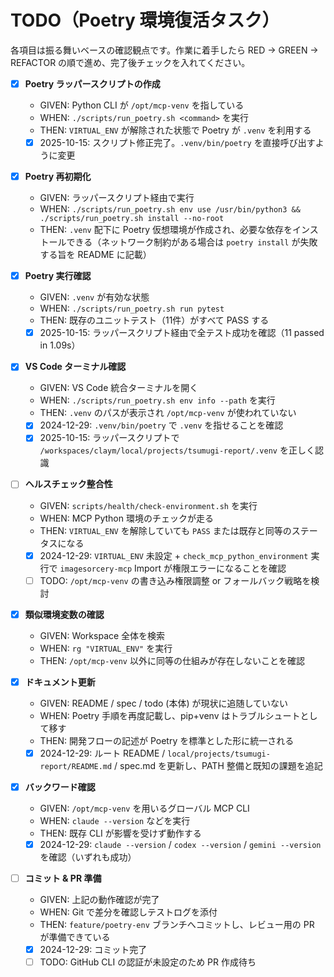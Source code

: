 # TODO（Poetry 環境復活タスク）

各項目は振る舞いベースの確認観点です。作業に着手したら RED → GREEN → REFACTOR の順で進め、完了後チェックを入れてください。

- [x] **Poetry ラッパースクリプトの作成**
  - GIVEN: Python CLI が `/opt/mcp-venv` を指している
  - WHEN: `./scripts/run_poetry.sh <command>` を実行
  - THEN: `VIRTUAL_ENV` が解除された状態で Poetry が `.venv` を利用する
  - [x] 2025-10-15: スクリプト修正完了。`.venv/bin/poetry` を直接呼び出すように変更

- [x] **Poetry 再初期化**
  - GIVEN: ラッパースクリプト経由で実行
  - WHEN: `./scripts/run_poetry.sh env use /usr/bin/python3 && ./scripts/run_poetry.sh install --no-root`
  - THEN: `.venv` 配下に Poetry 仮想環境が作成され、必要な依存をインストールできる（ネットワーク制約がある場合は `poetry install` が失敗する旨を README に記載）

- [x] **Poetry 実行確認**
  - GIVEN: `.venv` が有効な状態
  - WHEN: `./scripts/run_poetry.sh run pytest`
  - THEN: 既存のユニットテスト（11件）がすべて PASS する
  - [x] 2025-10-15: ラッパースクリプト経由で全テスト成功を確認（11 passed in 1.09s）

- [x] **VS Code ターミナル確認**
  - GIVEN: VS Code 統合ターミナルを開く
  - WHEN: `./scripts/run_poetry.sh env info --path` を実行
  - THEN: `.venv` のパスが表示され `/opt/mcp-venv` が使われていない
  - [x] 2024-12-29: `.venv/bin/poetry` で `.venv` を指せることを確認
  - [x] 2025-10-15: ラッパースクリプトで `/workspaces/claym/local/projects/tsumugi-report/.venv` を正しく認識

- [ ] **ヘルスチェック整合性**
  - GIVEN: `scripts/health/check-environment.sh` を実行
  - WHEN: MCP Python 環境のチェックが走る
  - THEN: `VIRTUAL_ENV` を解除していても `PASS` または既存と同等のステータスになる
  - [x] 2024-12-29: `VIRTUAL_ENV` 未設定 + `check_mcp_python_environment` 実行で `imagesorcery-mcp` Import が権限エラーになることを確認
  - [ ] TODO: `/opt/mcp-venv` の書き込み権限調整 or フォールバック戦略を検討

- [x] **類似環境変数の確認**
  - GIVEN: Workspace 全体を検索
  - WHEN: `rg "VIRTUAL_ENV"` を実行
  - THEN: `/opt/mcp-venv` 以外に同等の仕組みが存在しないことを確認

- [x] **ドキュメント更新**
  - GIVEN: README / spec / todo (本体) が現状に追随していない
  - WHEN: Poetry 手順を再度記載し、pip+venv はトラブルシュートとして移す
  - THEN: 開発フローの記述が Poetry を標準とした形に統一される
  - [x] 2024-12-29: ルート README / `local/projects/tsumugi-report/README.md` / spec.md を更新し、PATH 整備と既知の課題を追記

- [x] **バックワード確認**
  - GIVEN: `/opt/mcp-venv` を用いるグローバル MCP CLI
  - WHEN: `claude --version` などを実行
  - THEN: 既存 CLI が影響を受けず動作する
  - [x] 2024-12-29: `claude --version` / `codex --version` / `gemini --version` を確認（いずれも成功）

- [ ] **コミット & PR 準備**
  - GIVEN: 上記の動作確認が完了
  - WHEN: Git で差分を確認しテストログを添付
  - THEN: `feature/poetry-env` ブランチへコミットし、レビュー用の PR が準備できている
  - [x] 2024-12-29: コミット完了
  - [ ] TODO: GitHub CLI の認証が未設定のため PR 作成待ち
